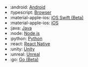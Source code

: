 <!-- To add an entry, first add an SVG logo in overrides/.icons, then add a new line item in the table. Wrap the icon filename in colons to reference it. -->

<div class="grid cards" markdown>

- :android: [Android](../data/sdks/android-kotlin/index.md)
- :typescript: [Browser](../data/sdks/typescript-browser/index.md)
- :material-apple-ios: [iOS Swift (Beta)](../data/sdks/ios-swift/index.md)
- :material-apple-ios: [iOS](../data/sdks/ios/index.md)
- :java: [Java](../data/sdks/java/index.md)
- :node: [Node.js](../data/sdks/typescript-node/index.md)
- :python: [Python](../data/sdks/python/index.md)
- :react: [React Native](../data/sdks/typescript-react-native/index.md)
- :unity: [Unity](../data/sdks/unity/index.md)
- :unreal: [Unreal](../data/sdks/unreal/index.md)
- :go: [Go (Beta)](../data/sdks/go/index.md)

</div>
